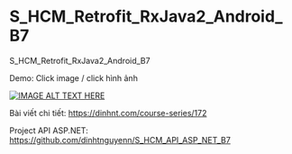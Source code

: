 # S_HCM_Retrofit_RxJava2_Android_B7
S_HCM_Retrofit_RxJava2_Android_B7

Demo: Click image / click hình ảnh

[![IMAGE ALT TEXT HERE](https://img.youtube.com/vi/yP7kD_MAeB4/0.jpg)](https://www.youtube.com/watch?v=yP7kD_MAeB4)

Bài viết chi tiết: https://dinhnt.com/course-series/172

Project API ASP.NET: https://github.com/dinhtnguyenn/S_HCM_API_ASP_NET_B7
